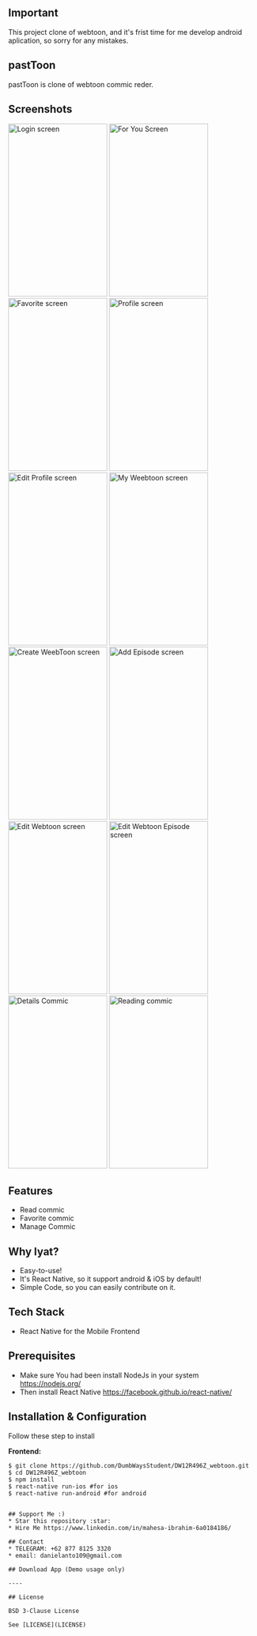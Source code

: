 ## Important
This project clone of webtoon, and it's frist time for me develop android aplication, so sorry for any mistakes.

## pastToon
pastToon is clone of webtoon commic reder.

## Screenshots

<p float="left">
  <img src="https://content.screencast.com/users/danielanto109/folders/Default/media/e97e65ba-ea0a-40cb-a72f-ddabd9722ad0/Screenshot_2019-10-11-16-31-17-02.png" width="200" height="350" alt="Login screen"/>

  <img src="https://content.screencast.com/users/danielanto109/folders/Default/media/9db0890d-55f5-48be-bb50-00ae4f45665f/Screenshot_2019-10-11-16-31-28-47.png" width="200" height="350" alt="For You Screen"/>

  <img src="https://content.screencast.com/users/danielanto109/folders/Default/media/a598d54b-883d-416e-b66a-a714bf10bf1b/Screenshot_2019-10-11-16-33-15-89.png" width="200" height="350" alt="Favorite screen"/>

  <img src="https://content.screencast.com/users/danielanto109/folders/Default/media/af465c44-a7e0-46d1-a306-27af57fb7596/Screenshot_2019-10-11-16-33-18-05.png" width="200" height="350" alt="Profile screen"/>
  
  <img src="https://content.screencast.com/users/danielanto109/folders/Default/media/827d5b55-3f97-49ea-bb70-8e6c527f344e/Screenshot_2019-10-11-16-33-20-62.png" width="200" height="350" alt="Edit Profile screen"/>
  
  <img src="https://content.screencast.com/users/danielanto109/folders/Default/media/76a03c35-e41d-46eb-9536-c411dff70f62/Screenshot_2019-10-11-16-33-24-92.png" width="200" height="350" alt="My Weebtoon screen"/>
  
  <img src="https://content.screencast.com/users/danielanto109/folders/Default/media/0034c899-24b4-41bd-a01b-7b0a59ebcac4/Screenshot_2019-10-11-16-33-30-49.png" width="200" height="350" alt="Create WeebToon screen"/>
  
  <img src="https://content.screencast.com/users/danielanto109/folders/Default/media/6f92e7c0-57d2-462f-9ca6-4b6127c25fb9/Screenshot_2019-10-11-16-33-33-08.png" width="200" height="350" alt="Add Episode screen"/>
  
  <img src="https://content.screencast.com/users/danielanto109/folders/Default/media/72282b7b-e1f3-4579-9060-00fa0ff7e8fb/Screenshot_2019-10-11-16-33-38-82.png" width="200" height="350" alt="Edit Webtoon screen"/>
  
  <img src="https://content.screencast.com/users/danielanto109/folders/Default/media/c93d2500-3aa9-44ee-a8f7-4bee83fa181d/Screenshot_2019-10-11-16-37-14-39.png" width="200" height="350" alt="Edit Webtoon Episode screen"/>
  
  <img src="https://content.screencast.com/users/danielanto109/folders/Default/media/50f10501-01d5-47d4-948e-7a7c3e6353ef/Screenshot_2019-10-11-16-37-24-79.png" width="200" height="350" alt="Details Commic"/>
  
  <img src="https://content.screencast.com/users/danielanto109/folders/Default/media/28a86351-9fd2-44e7-ba1b-88672e44c5c5/Screenshot_2019-10-11-16-37-27-35.png" width="200" height="350" alt="Reading commic"/>
</p>


## Features
* Read commic
* Favorite commic
* Manage Commic

## Why Iyat?
* Easy-to-use!
* It's React Native, so it support android & iOS by default!
* Simple Code, so you can easily contribute on it.

## Tech Stack
* React Native for the Mobile Frontend

## Prerequisites
* Make sure You had been install NodeJs in your system https://nodejs.org/
* Then install React Native https://facebook.github.io/react-native/

## Installation & Configuration
Follow these step to install

**Frontend:**
```
$ git clone https://github.com/DumbWaysStudent/DW12R496Z_webtoon.git
$ cd DW12R496Z_webtoon
$ npm install
$ react-native run-ios #for ios
$ react-native run-android #for android


## Support Me :)
* Star this repository :star:
* Hire Me https://www.linkedin.com/in/mahesa-ibrahim-6a0184186/

## Contact 
* TELEGRAM: +62 877 8125 3320
* email: danielanto109@gmail.com

## Download App (Demo usage only)

----

## License

BSD 3-Clause License

See [LICENSE](LICENSE)
